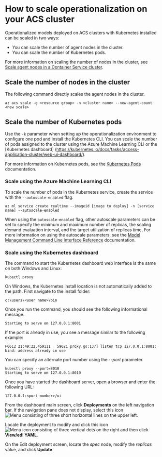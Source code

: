 # How to scale operationalization on your ACS cluster

Operationalized models deployed on ACS clusters with Kubernetes installed can be scaled in two ways:

* You can scale the number of agent nodes in the cluster.
* You can scale the number of Kubernetes pods.

For more information on scaling the number of nodes in the cluster, see [Scale agent nodes in a Container Service cluster](https://docs.microsoft.com/en-us/azure/container-service/container-service-scale).
 
##  Scale the number of nodes in the cluster

The following command directly scales the agent nodes in the cluster.

    az acs scale -g <resource group> -n <cluster name> --new-agent-count <new scale>

## Scale the number of Kubernetes pods

Use the `-k` parameter when setting up the operationalization environment to configure one pod and install the Kubernetes CLI. You can scale the number of pods assigned to the cluster using the Azure Machine Learning CLI or the [Kubernetes dashboard] (https://kubernetes.io/docs/tasks/access-application-cluster/web-ui-dashboard/).

For more information on Kubernetes pods, see the [Kubernetes Pods](https://kubernetes.io/docs/concepts/workloads/pods/pod/) documentation.

### Scale using the Azure Machine Learning CLI

To scale the number of pods in the Kubernetes service, create the service with the `--autoscale-enabled` flag.

    az ml service create realtime --imageid [image to deploy] -n [service name] --autoscale-enabled

When using the `autoscale-enabled` flag, other autoscale parameters can be set to specify the minimum and maximum number of replicas, the scaling demand evaluation interval, and the target utilization of replicas time. For more information on using the autoscale parameters, see the [Model Management Command Line Interface Reference](aml-cli-reference.md) documentation.

### Scale using the Kubernetes dashboard

The command to start the Kubernetes dashboard web interface is the same on both Windows and Linux:

    kubectl proxy

On Windows, the Kubernetes install location is not automatically added to the path. First navigate to the install folder:
    
    c:\users\<user name>\bin

Once you run the command, you should see the following informational message:

    Starting to serve on 127.0.0.1:8001

If the port is already in use, you see a message similar to the following example:

    F0612 21:49:22.459111   59621 proxy.go:137] listen tcp 127.0.0.1:8001: bind: address already in use

You can specify an alternate port number using the *--port* parameter.

    kubectl proxy --port=8010
    Starting to serve on 127.0.0.1:8010

Once you have started the dashboard server, open a browser and enter the following URL:

    127.0.0.1:<port number>/ui

From the dashboard main screen, click **Deployments** on the left navigation bar. If the navigation pane does not display, select this icon ![Menu consisting of three short horizontal lines](https://github.com/Azure/Machine-Learning-Operationalization/blob/master/images/hamburger-icon.jpg) on the upper left.

Locate the deployment to modify and click this icon ![Menu icon consisting of three vertical dots](https://github.com/Azure/Machine-Learning-Operationalization/blob/master/images/kebab-icon.jpg) on the right and then click **View/edi YAML**.

On the Edit deployment screen, locate the *spec* node, modify the *replicas* value, and click **Update**.
